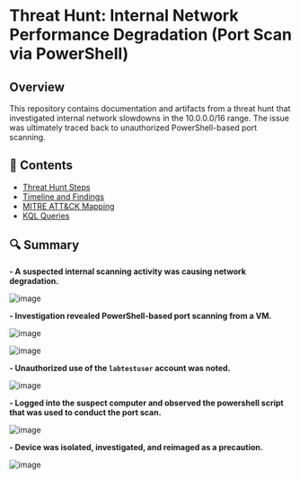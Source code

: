 # Threat Hunt: Internal Network Performance Degradation (Port Scan via PowerShell)

## Overview

This repository contains documentation and artifacts from a threat hunt that investigated internal network slowdowns in the 10.0.0.0/16 range. The issue was ultimately traced back to unauthorized PowerShell-based port scanning.

## 📁 Contents

- [Threat Hunt Steps](./THREAT_HUNT_STEPS.md)
- [Timeline and Findings](./TIMELINE_FINDINGS.md)
- [MITRE ATT&CK Mapping](./MITRE_MAPPING.md)
- [KQL Queries](./QUERIES)

## 🔍 Summary

**- A suspected internal scanning activity was causing network degradation.**

![image](https://github.com/user-attachments/assets/993b1a34-83bc-47e3-b4e0-f21515775322)

**- Investigation revealed PowerShell-based port scanning from a VM.**

![image](https://github.com/user-attachments/assets/8d5658a2-c3ca-4680-8eba-62c912752538)

![image](https://github.com/user-attachments/assets/5bb02af4-16ad-4a85-bf18-6a4fd51fc7a6)


**- Unauthorized use of the `labtestuser` account was noted.**

![image](https://github.com/user-attachments/assets/8e87862e-5802-41b6-9ac4-8e2307d7fb44)

**- Logged into the suspect computer and observed the powershell script that was used to conduct the port scan.**

![image](https://github.com/user-attachments/assets/1a66d92c-cf8d-4a03-a616-f1182ce5290e)

**- Device was isolated, investigated, and reimaged as a precaution.**

![image](https://github.com/user-attachments/assets/ad3e0821-118f-4320-aa49-9e7f63cb91ae)
